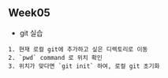 ## Week05
- git 실습 

```
1. 현재 로컬 git에 추가하고 싶은 디렉토리로 이동 
2. `pwd` command 로 위치 확인
3. 위치가 맞다면 `git init` 하여, 로컬 git 초기화
```